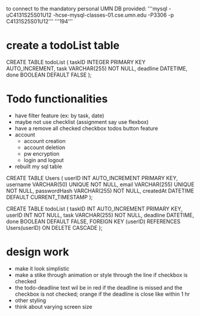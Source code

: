to connect to the mandatory personal UMN DB provided:
'''mysql -uC4131S25S01U12 -hcse-mysql-classes-01.cse.umn.edu -P3306 -p C4131S25S01U12'''
'''194'''

# create a todoList table

CREATE TABLE todoList (
    taskID INTEGER PRIMARY KEY AUTO_INCREMENT,
    task VARCHAR(255) NOT NULL,
    deadline DATETIME,
    done BOOLEAN DEFAULT FALSE
);

# Todo functionalities
- have filter feature (ex: by task, date)
- maybe not use checklist (assignment say use flexbox)
- have a remove all checked checkbox todos button feature
- account 
    - account creation
    - account deletion
    - pw encryption
    - login and logout
- rebuilt my sql table

CREATE TABLE Users (
    userID INT AUTO_INCREMENT PRIMARY KEY,
    username VARCHAR(50) UNIQUE NOT NULL,
    email VARCHAR(255) UNIQUE NOT NULL,
    passwordHash VARCHAR(255) NOT NULL,
    createdAt DATETIME DEFAULT CURRENT_TIMESTAMP
);

CREATE TABLE todoList (
    taskID INT AUTO_INCREMENT PRIMARY KEY,
    userID INT NOT NULL,
    task VARCHAR(255) NOT NULL,
    deadline DATETIME,
    done BOOLEAN DEFAULT FALSE,
    FOREIGN KEY (userID) REFERENCES Users(userID) ON DELETE CASCADE 
);

# design work
- make it look simplistic
- make a stike through animation or style through the line if checkbox is checked
- the todo-deadline text wil be in red if the deadline is missed and the checkbox is not checked; orange if the deadline is close like within 1 hr
- other styling
- think about varying screen size